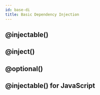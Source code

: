 ```yaml
---
id: base-di
title: Basic Dependency Injection
---
```


## @injectable()

## @inject()

## @optional()

## @injectable() for JavaScript

